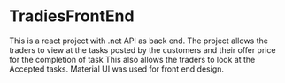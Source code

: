 # TradiesFrontEnd
This is a react project with .net API as back end.
The project allows the traders to view at the tasks posted by the customers and their offer price for the completion of task
This also allows the traders to look at the Accepted tasks.
Material UI was used for front end design.
